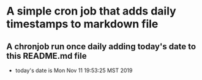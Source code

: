 A simple cron job that adds daily timestamps to markdown file
============================================================
## A chronjob run once daily adding today's date to this README.md file
* today's date is Mon Nov 11 19:53:25 MST 2019
